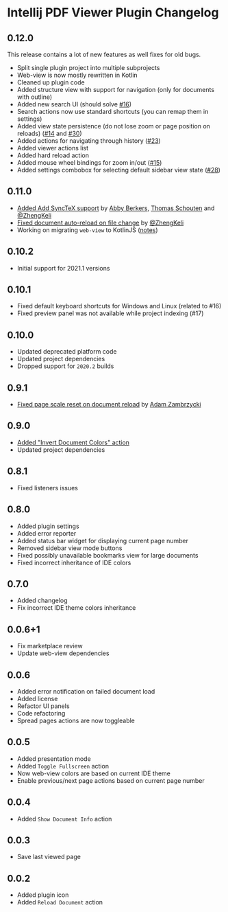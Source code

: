 # Intellij PDF Viewer Plugin Changelog

## 0.12.0

This release contains a lot of new features as well fixes for old bugs.

- Split single plugin project into multiple subprojects
- Web-view is now mostly rewritten in Kotlin
- Cleaned up plugin code
- Added structure view with support for navigation (only for documents with outline)
- Added new search UI (should solve [#16](https://github.com/FirstTimeInForever/intellij-pdf-viewer/issues/16))
- Search actions now use standard shortcuts (you can remap them in settings)
- Added view state persistence (do not lose zoom or page position on reloads) ([#14](https://github.com/FirstTimeInForever/intellij-pdf-viewer/issues/14) and [#30](https://github.com/FirstTimeInForever/intellij-pdf-viewer/issues/30))
- Added actions for navigating through history ([#23](https://github.com/FirstTimeInForever/intellij-pdf-viewer/issues/23))
- Added viewer actions list
- Added hard reload action
- Added mouse wheel bindings for zoom in/out ([#15](https://github.com/FirstTimeInForever/intellij-pdf-viewer/issues/15))
- Added settings combobox for selecting default sidebar view state ([#28](https://github.com/FirstTimeInForever/intellij-pdf-viewer/issues/28))

## 0.11.0
- [Added Add SyncTeX support](https://github.com/FirstTimeInForever/intellij-pdf-viewer/pull/24) by [
  Abby Berkers](https://github.com/slideclimb), [Thomas Schouten](https://github.com/PHPirates) and [@ZhengKeli](https://github.com/ZhengKeli)
- [Fixed document auto-reload on file change](https://github.com/FirstTimeInForever/intellij-pdf-viewer/pull/22) by [@ZhengKeli](https://github.com/ZhengKeli)
- Working on migrating `web-view` to KotlinJS ([notes](https://github.com/FirstTimeInForever/intellij-pdf-viewer/wiki/Moving-web-view-to-KotlinJS))

## 0.10.2
- Initial support for 2021.1 versions

## 0.10.1
- Fixed default keyboard shortcuts for Windows and Linux (related to #16)
- Fixed preview panel was not available while project indexing (#17)

## 0.10.0
- Updated deprecated platform code
- Updated project dependencies
- Dropped support for `2020.2` builds

## 0.9.1
- [Fixed page scale reset on document reload](https://github.com/FirstTimeInForever/intellij-pdf-viewer/issues/13) by [Adam Zambrzycki](https://github.com/Adikso)

## 0.9.0
- [Added "Invert Document Colors" action](https://github.com/FirstTimeInForever/intellij-pdf-viewer/issues/10)
- Updated project dependencies

## 0.8.1
- Fixed listeners issues

## 0.8.0
- Added plugin settings
- Added error reporter
- Added status bar widget for displaying current page number
- Removed sidebar view mode buttons
- Fixed possibly unavailable bookmarks view for large documents
- Fixed incorrect inheritance of IDE colors

## 0.7.0
- Added changelog
- Fix incorrect IDE theme colors inheritance

## 0.0.6+1
- Fix marketplace review
- Update web-view dependencies

## 0.0.6
- Added error notification on failed document load
- Added license
- Refactor UI panels
- Code refactoring
- Spread pages actions are now toggleable

## 0.0.5
- Added presentation mode
- Added `Toggle Fullscreen` action
- Now web-view colors are based on current IDE theme
- Enable previous/next page actions based on current page number

## 0.0.4
- Added `Show Document Info` action

## 0.0.3
- Save last viewed page

## 0.0.2
- Added plugin icon
- Added `Reload Document` action
